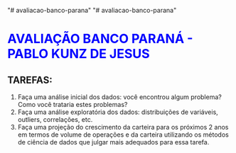 "# avaliacao-banco-parana" 
"# avaliacao-banco-parana" 
# <font color='blue'>AVALIAÇÃO BANCO PARANÁ - PABLO KUNZ DE JESUS</font>



## TAREFAS:
1. Faça uma análise inicial dos dados: você encontrou algum problema? Como você trataria estes problemas?
2. Faça uma análise exploratória dos dados: distribuições de variáveis, outliers, correlações, etc.
3. Faça uma projeção do crescimento da carteira para os próximos 2 anos em termos de volume de operações e da carteira utilizando os métodos de ciência de dados que julgar mais adequados para essa tarefa.